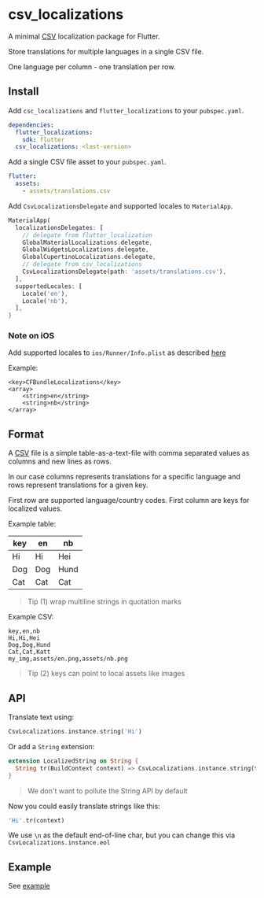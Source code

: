 # csv_localizations

A minimal [CSV](https://en.wikipedia.org/wiki/Comma-separated_values) localization package for Flutter.

Store translations for multiple languages in a single CSV file.

One language per column - one translation per row.

## Install

Add `csc_localizations` and `flutter_localizations` to your `pubspec.yaml`.

```yaml
dependencies:
  flutter_localizations: 
    sdk: flutter
  csv_localizations: <last-version>
```

Add a single CSV file asset to your `pubspec.yaml`.

```yaml
flutter:
  assets:
    - assets/translations.csv
```

Add `CsvLocalizationsDelegate` and supported locales to `MaterialApp`.

```Dart
MaterialApp(
  localizationsDelegates: [
    // delegate from flutter_localization
    GlobalMaterialLocalizations.delegate,
    GlobalWidgetsLocalizations.delegate,
    GlobalCupertinoLocalizations.delegate,
    // delegate from csv_localizations
    CsvLocalizationsDelegate(path: 'assets/translations.csv'),
  ],
  supportedLocales: [
    Locale('en'),
    Locale('nb'),
  ],
}
```

### Note on **iOS**

Add supported locales to `ios/Runner/Info.plist` as described [here](https://flutter.dev/docs/development/accessibility-and-localization/internationalization#specifying-supportedlocales)

Example:

```
<key>CFBundleLocalizations</key>
<array>
	<string>en</string>
	<string>nb</string>
</array>
```

## Format

A [CSV](https://en.wikipedia.org/wiki/Comma-separated_values) file is a simple table-as-a-text-file with comma separated values as columns and new lines as rows.

In our case columns represents translations for a specific language and rows represent translations for a given key.

First row are supported language/country codes. First column are keys for localized values.

Example table:

| key  | en   | nb     |
|------|------|--------|
| Hi   | Hi   | Hei    |
| Dog  | Dog  | Hund   |
| Cat  | Cat  | Cat    |


> Tip (1) wrap multiline strings in quotation marks

Example CSV:

```csv
key,en,nb
Hi,Hi,Hei
Dog,Dog,Hund
Cat,Cat,Katt
my_img,assets/en.png,assets/nb.png
```
> Tip (2) keys can point to local assets like images

## API

Translate text using:

```Dart
CsvLocalizations.instance.string('Hi')
```

Or add a `String` extension:

```Dart
extension LocalizedString on String {
  String tr(BuildContext context) => CsvLocalizations.instance.string(this);
}
```

> We don't want to pollute the String API by default

Now you could easily translate strings like this:

```Dart
'Hi'.tr(context)
```

We use `\n` as the default end-of-line char, but you can change this via `CsvLocalizations.instance.eol`


## Example

See [example](example)
